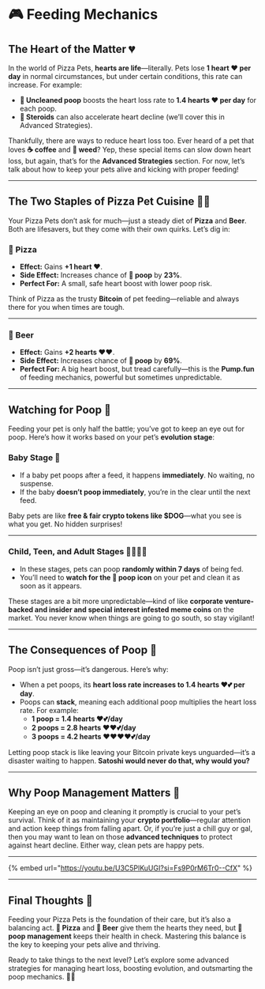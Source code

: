# 🎮 Feeding Mechanics

## The Heart of the Matter 💔

In the world of Pizza Pets, **hearts are life**—literally. Pets lose **1 heart ❤️ per day** in normal circumstances, but under certain conditions, this rate can increase. For example:

* **💩 Uncleaned poop** boosts the heart loss rate to **1.4 hearts ❤️ per day** for each poop.
* **💪 Steroids** can also accelerate heart decline (we’ll cover this in Advanced Strategies).

Thankfully, there are ways to reduce heart loss too. Ever heard of a pet that loves **☕ coffee** and **🌿 weed**? Yep, these special items can slow down heart loss, but again, that’s for the **Advanced Strategies** section. For now, let’s talk about how to keep your pets alive and kicking with proper feeding!

***

## The Two Staples of Pizza Pet Cuisine 🍕🍺

Your Pizza Pets don’t ask for much—just a steady diet of **Pizza** and **Beer**. Both are lifesavers, but they come with their own quirks. Let’s dig in:

### 🍕 Pizza

* **Effect:** Gains **+1 heart ❤️**.
* **Side Effect:** Increases chance of **💩 poop** by **23%**.
* **Perfect For:** A small, safe heart boost with lower poop risk.

Think of Pizza as the trusty **Bitcoin** of pet feeding—reliable and always there for you when times are tough.

***

### 🍺 Beer

* **Effect:** Gains **+2 hearts ❤️❤️**.
* **Side Effect:** Increases chance of **💩 poop** by **69%**.
* **Perfect For:** A big heart boost, but tread carefully—this is the **Pump.fun** of feeding mechanics, powerful but sometimes unpredictable.

***

## Watching for Poop 💩

Feeding your pet is only half the battle; you’ve got to keep an eye out for poop. Here’s how it works based on your pet’s **evolution stage**:

### Baby Stage 🍼

* If a baby pet poops after a feed, it happens **immediately**. No waiting, no suspense.
* If the baby **doesn’t poop immediately**, you’re in the clear until the next feed.

Baby pets are like **free & fair crypto tokens like $DOG**—what you see is what you get. No hidden surprises!

***

### Child, Teen, and Adult Stages 🧒🧑🦸‍♂️

* In these stages, pets can poop **randomly within 7 days** of being fed.
* You’ll need to **watch for the 💩 poop icon** on your pet and clean it as soon as it appears.

These stages are a bit more unpredictable—kind of like **corporate venture-backed and insider and special interest infested meme coins** on the market. You never know when things are going to go south, so stay vigilant!

***

## The Consequences of Poop 🤢

Poop isn’t just gross—it’s dangerous. Here’s why:

* When a pet poops, its **heart loss rate increases to 1.4 hearts ❤️💕 per day**.
* Poops can **stack**, meaning each additional poop multiplies the heart loss rate. For example:
  * **1 poop = 1.4 hearts ❤️💕/day**
  * **2 poops = 2.8 hearts ❤️❤️💕/day**
  * **3 poops = 4.2 hearts ❤️❤️❤️❤️💕/day**

Letting poop stack is like leaving your Bitcoin private keys unguarded—it’s a disaster waiting to happen. **Satoshi would never do that, why would you?**

***

## Why Poop Management Matters 🚿

Keeping an eye on poop and cleaning it promptly is crucial to your pet’s survival. Think of it as maintaining your **crypto portfolio**—regular attention and action keep things from falling apart. Or, if you’re just a chill guy or gal, then you may want to lean on those **advanced techniques** to protect against heart decline. Either way, clean pets are happy pets.

***

{% embed url="https://youtu.be/U3C5PlKuUGI?si=Fs9P0rM6Tr0--CfX" %}

***

## Final Thoughts 🐾

Feeding your Pizza Pets is the foundation of their care, but it’s also a balancing act. **🍕 Pizza** and **🍺 Beer** give them the hearts they need, but **💩 poop management** keeps their health in check. Mastering this balance is the key to keeping your pets alive and thriving.

Ready to take things to the next level? Let’s explore some advanced strategies for managing heart loss, boosting evolution, and outsmarting the poop mechanics. 🍕🐾
